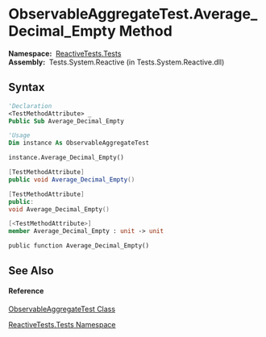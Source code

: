 # ObservableAggregateTest.Average\_Decimal\_Empty Method

**Namespace:**  [ReactiveTests.Tests](ReactiveTests.Tests\ReactiveTests.Tests.md)  
**Assembly:**  Tests.System.Reactive (in Tests.System.Reactive.dll)

## Syntax

```vb
'Declaration
<TestMethodAttribute> _
Public Sub Average_Decimal_Empty
```

```vb
'Usage
Dim instance As ObservableAggregateTest

instance.Average_Decimal_Empty()
```

```csharp
[TestMethodAttribute]
public void Average_Decimal_Empty()
```

```c++
[TestMethodAttribute]
public:
void Average_Decimal_Empty()
```

```fsharp
[<TestMethodAttribute>]
member Average_Decimal_Empty : unit -> unit 
```

```jscript
public function Average_Decimal_Empty()
```

## See Also

#### Reference

[ObservableAggregateTest Class](ObservableAggregateTest\ObservableAggregateTest.md)

[ReactiveTests.Tests Namespace](ReactiveTests.Tests\ReactiveTests.Tests.md)





